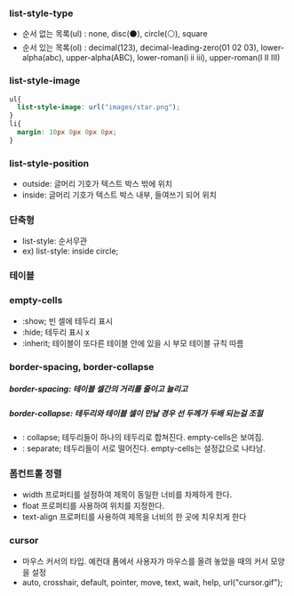 ### list-style-type
- 순서 없는 목록(ul) : none, disc(⚫️), circle(⚪️), square
- 순서 있는 목록(ol) : decimal(123), decimal-leading-zero(01 02 03), lower-alpha(abc), upper-alpha(ABC), lower-roman(i ii iii), upper-roman(I II III)

### list-style-image

```css
ul{
  list-style-image: url("images/star.png");
}
li{
  margin: 10px 0px 0px 0px;
}
```

### list-style-position
- outside: 글머리 기호가 텍스트 박스 밖에 위치
- inside: 글머리 기호가 텍스트 박스 내부, 들여쓰기 되어 위치

### 단축형
- list-style: 순서무관
- ex) list-style: inside circle;

### 테이블
### empty-cells
- :show; 빈 셀에 테두리 표시
- :hide; 테두리 표시 x
- :inherit; 테이블이 또다른 테이블 안에 있을 시 부모 테이블 규칙 따름

### border-spacing, border-collapse
##### border-spacing: 테이블 셀간의 거리를 줄이고 늘리고
##### border-collapse: 테두리와 테이블 셀이 만날 경우 선 두께가 두배 되는걸 조절
- : collapse; 테두리들이 하나의 테두리로 합쳐진다. empty-cells은 보여짐.
- : separate; 테두리들이 서로 떨어진다. empty-cells는 설정값으로 나타남.

### 폼컨트롤 정렬
- width 프로퍼티를 설정하여 제목이 동일한 너비를 차제하게 한다.
- float 프로퍼티를 사용하여 위치를 지정한다.
- text-align 프로퍼티를 사용하여 제목을 너비의 한 곳에 치우치게 한다


### cursor
- 마우스 커서의 타입. 예컨대 폼에서 사용자가 마우스를 올려 놓았을 때의 커서 모양을 설정
- auto, crosshair, default, pointer, move, text, wait, help, url("cursor.gif");
